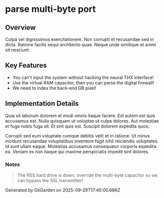 # parse multi-byte port

## Overview
Culpa vel dignissimos exercitationem. Non corrupti et recusandae sed in dicta. Ratione facilis sequi architecto quae. Neque unde similique et animi sit nesciunt.

## Key Features
- You can't input the system without hacking the neural THX interface!
- Use the virtual RAM capacitor, then you can parse the digital firewall!
- We need to index the back-end GB pixel!

## Implementation Details
Quia sit laborum dolorem et modi omnis itaque facere. Est autem est quis accusamus est. Nulla quisquam ut voluptas ut culpa dolores. Aut molestiae et fuga nobis fuga sit. Et sint quis est. Suscipit dolorem expedita quos.
 Corrupti sed eum voluptate cumque debitis velit et in ratione. Ut minus incidunt recusandae voluptatibus inventore fugit nihil reiciendis voluptates. Id sunt ullam eaque. Molestias accusamus consequatur corporis expedita ea. Veniam ex non itaque qui maxime perspiciatis impedit sint dolores.

### Notes
> The RSS hard drive is down, override the multi-byte capacitor so we can bypass the SSL transmitter!

Generated by GitGarden on 2025-09-29T17:40:00.686Z
